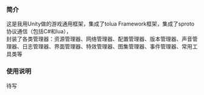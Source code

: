 ### 简介
这是我用Unity做的游戏通用框架，集成了tolua Framework框架，集成了sproto协议通信（包括C#和lua），  
封装了各类管理器：资源管理器、网络管理器、配置管理器、版本管理器、声音管理器、日志管理器、界面管理器、特效管理器、图集管理器、事件管理器、常用工具类等  

### 使用说明
待写 
